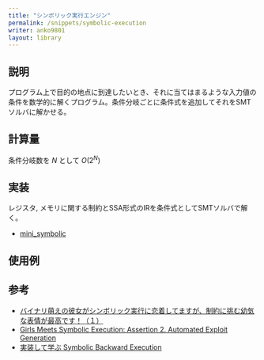 ```yaml
---
title: "シンボリック実行エンジン"
permalink: /snippets/symbolic-execution
writer: anko9801
layout: library
---
```


## 説明

プログラム上で目的の地点に到達したいとき、それに当てはまるような入力値の条件を数学的に解くプログラム。条件分岐ごとに条件式を追加してそれをSMTソルバに解かせる。

## 計算量

条件分岐数を $N$ として $O(2^N)$

## 実装

レジスタ, メモリに関する制約とSSA形式のIRを条件式としてSMTソルバで解く。
- [mini_symbolic](https://github.com/anko9801/mini_symbolic)

## 使用例


## 参考

- [バイナリ萌えの彼女がシンボリック実行に恋着してますが、制約に挑む幼気な表情が最高です！（１）](https://speakerdeck.com/katc/bainarimeng-efalsebi-nu-gasinboritukushi-xing-nilian-zhao-sitemasuga-zhi-yue-nitiao-muyou-qi-nabiao-qing-gazui-gao-desu-1)
- [Girls Meets Symbolic Execution: Assertion 2. Automated Exploit Generation](https://speakerdeck.com/katc/girls-meets-symbolic-execution-assertion-2-automated-exploit-generation)
- [実装して学ぶ Symbolic Backward Execution](https://speakerdeck.com/katc/shi-zhuang-sitexue-bu-symbolic-backward-execution-aceefce8-d25e-4db0-8ebb-d648bb2c41cd)